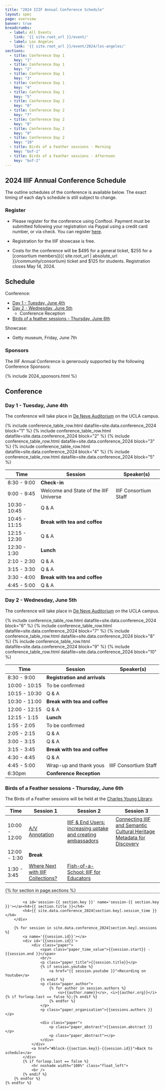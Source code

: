 ```yaml
---
title: "2024 IIIF Annual Conference Schedule"
layout: spec
page: overview
banner: true 
breadcrumbs:
  - label: All Events
    link: '{{ site.root_url }}/event/'
  - label: Los Angeles
    link: '{{ site.root_url }}/event/2024/los-angeles/'
sections:
  - title: Conference Day 1
    key: "1"
  - title: Conference Day 1
    key: "2"
  - title: Conference Day 1
    key: "3"
  - title: Conference Day 1
    key: "4"
  - title: Conference Day 1
    key: "5"
  - title: Conference Day 2
    key: "6"
  - title: Conference Day 2
    key: "7"
  - title: Conference Day 2
    key: "8"
  - title: Conference Day 2
    key: "9"
  - title: Conference Day 2
    key: "10"
  - title: Birds of a Feather sessions - Morning
    key: "bof-1"   
  - title: Birds of a Feather sessions - Afternoon
    key: "bof-2"   
---
```


## 2024 IIIF Annual Conference Schedule

The outline schedules of the conference is available below. The exact timing of each day’s schedule is still subject to change.

### **Register**

* Please register for the conference using Conftool. Payment must be submitted following your registration via Paypal using a credit card number, or via check. You can register [here](https://www.conftool.org/iiif2024/index.php?page=index).

* Registration for the IIIF showcase is free.
* Costs for the conference will be $495 for a general ticket, $255 for a [consortium members]({{ site.root_url | absolute_url }}/community/consortium) ticket and $125 for students. Registration closes May 14, 2024. 

## Schedule

Conference:
 * [Day 1 - Tuesday, June 4th](#day-1---tuesday-june-4th)
 * [Day 2 - Wednesday, June 5th](#day-2---wednesday-june-5th)
   * Conference Reception
 * [Birds of a feather sessions - Thursday, June 6th](#birds-of-a-feather-sessions---thursday-june-6th)

Showcase:
 * Getty museum, Friday, June 7th

### **Sponsors**

The IIIF Annual Conference is generously supported by the following Conference Sponsors:

{% include 2024_sponsors.html %} 

## Conference

### Day 1 - Tuesday, June 4th

The conference will take place in [De Neve Auditorium](https://www.google.com/maps/place/De+Neve+Plaza+Auditorium,+Los+Angeles,+CA+90024/@34.0703531,-118.4508331,19z/data=!4m6!3m5!1s0x80c2bc8e341f30cd:0x6f587a928865cb01!8m2!3d34.0702742!4d-118.4502162!16s%2Fg%2F12vsnhv1_?entry=tts) on the UCLA campus. 

<table class="api-table">
    <thead>
        <tr>
            <th>Time</th>
            <th>Session</th>
            <th>Speaker(s)</th>
        </tr>
    </thead>
    <tr>
        <td>8:30 - 9:00</td>
        <td colspan="3"><b>Check-in</b></td>
    </tr>    
    <tr>
        <td>9:00 - 9:45</td>
        <td>Welcome and State of the IIIF Universe</td>
        <td>IIIF Consortium Staff</td>
    </tr>    
    {% include conference_table_row.html datafile=site.data.conference_2024 block="1"  %}
    <tr>
        <td>10:30 - 10:45</td>
        <td>Q & A</td>
        <td></td>
    </tr> 
    <tr>
        <td>10:45 - 11:15</td>
        <td colspan="3"><b>Break with tea and coffee</b></td>
    </tr>   
    {% include conference_table_row.html datafile=site.data.conference_2024 block="2"  %}
    <tr>
        <td>12:15 - 12:30</td>
        <td>Q & A</td>
        <td></td>
    </tr> 
    <tr>
        <td>12:30 - 1:30</td>
        <td colspan="3"><b>Lunch</b></td>
    </tr>    
    {% include conference_table_row.html datafile=site.data.conference_2024 block="3"  %}    
    <tr>
        <td>2:10 - 2:30</td>
        <td>Q & A</td>
        <td></td>
    </tr> 
    {% include conference_table_row.html datafile=site.data.conference_2024 block="4"  %}    
    <tr>
        <td>3:15 - 3:30</td>
        <td>Q & A</td>
        <td></td>
    </tr> 
    <tr>
        <td>3:30 - 4:00 </td>
        <td colspan="3"><b>Break with tea and coffee</b></td>
    </tr>    
    {% include conference_table_row.html datafile=site.data.conference_2024 block="5" %}
    <tr>
        <td>4:45 - 5:00</td>
        <td>Q & A</td>
        <td></td>
    </tr> 
</table>


### Day 2 - Wednesday, June 5th

The conference will take place in [De Neve Auditorium](https://maps.app.goo.gl/4e5qQZUvgrdbdbPk8) on the UCLA campus. 

<table class="api-table">
    <thead>
        <tr>
            <th>Time</th>
            <th>Session</th>
            <th>Speaker(s)</th>
        </tr>
    </thead>
    <tr>
        <td>8:30 - 9:00</td>
        <td colspan="3"><b>Registration and arrivals</b></td>
    </tr>    
    {% include conference_table_row.html datafile=site.data.conference_2024 block="6"  %}
    <tr>
        <td>10:00 - 10:15</td>
        <td>To be confirmed</td>
        <td></td>
    </tr> 
    <tr>
        <td>10:15 - 10:30</td>
        <td>Q & A</td>
        <td></td>
    </tr> 
    <tr>
        <td>10:30 - 11:00</td>
        <td colspan="3"><b>Break with tea and coffee</b></td>
    </tr>   
    {% include conference_table_row.html datafile=site.data.conference_2024 block="7"  %}
    <tr>
        <td>12:00 - 12:15</td>
        <td>Q & A</td>
        <td></td>
    </tr> 
    <tr>
        <td>12:15 - 1:15</td>
        <td colspan="3"><b>Lunch</b></td>
    </tr>    
    {% include conference_table_row.html datafile=site.data.conference_2024 block="8"  %}    
    <tr>
        <td>1:55 - 2:05</td>
        <td>To be confirmed</td>
        <td></td>
    </tr> 
    <tr>
        <td>2:05 - 2:15</td>
        <td>Q & A</td>
        <td></td>
    </tr> 
    {% include conference_table_row.html datafile=site.data.conference_2024 block="9"  %}    
    <tr>
        <td>3:00 - 3:15</td>
        <td>Q & A</td>
        <td></td>
    </tr> 
    <tr>
        <td>3:15 - 3:45 </td>
        <td colspan="3"><b>Break with tea and coffee</b></td>
    </tr>    
    {% include conference_table_row.html datafile=site.data.conference_2024 block="10" %}
    <tr>
        <td>4:30 - 4:45</td>
        <td>Q & A</td>
        <td></td>
    </tr> 
    <tr>
        <td>4:45 - 5:00</td>
        <td>Wrap-up and thank yous</td>
        <td>IIIF Consortium Staff</td>
    </tr>  
    <tr>
        <td>6:30pm</td>
        <td colspan="3"><b>Conference Reception</b></td>
    </tr>
</table>

### Birds of a Feather sessions - Thursday, June 6th

The Birds of a Feather sessions will be held at the [Charles Young Library](https://maps.app.goo.gl/HvSgpbgKERereURcA).

<table class="api-table">
    <thead>
        <tr>
            <th>Time</th>
            <th>Session 1</th>
            <th>Session 2</th>
            <th>Session 3</th>
        </tr>
    </thead>
    <tr>
        <td>10:00 - 12:00</td>
        <td id="block-bof-1-146"><a href="#146">A/V Annotation</a></td>
        <td id="block-bof-1-113"><a href="#113">IIIF & End Users: increasing uptake and creating ambassadors</a></td>
        <td id="block-bof-1-106"><a href="#106">Connecting IIIF and Semantic Cultural Heritage Metadata for Discovery</a></td>
    </tr>    
    <tr>
        <td>12:00 - 1:30</td>
        <td colspan="3"><b>Break</b></td>
    </tr>
    <tr>
        <td>1:30 - 3:45</td>
        <td id="block-bof-2-130"><a href="#130">Where Next with IIIF Collections?</a></td>
        <td id="block-bof-2-140"><a href="#140">Fish-of-a-School: IIIF for Educators</a></td>
    </tr>
</table>

<div class="topline_printonly left">
    {% for section in page.sections %}
        <div class='navbar_breadcrumb' style='float:none; width:auto; padding:8px 0 3px 0; border: 0; border-top: 1px solid #666666;'>

            <a id='session-{{ section.key }}' name='session-{{ section.key }}'></a><h4>{{ section.title }}</h4>
            <h4>{{ site.data.conference_2024[section.key].session_time }}</h4>
        </div>

        {% for session in site.data.conference_2024[section.key].sessions %}
            <a name='{{session.id}}'></a>
            <div id='{{session.id}}'>
                <div class="paper">
                    <span class="paper_time_value">{{session.start}} - {{session.end }}</span>
                    <br/>
                    <p class="paper_title">{{session.title}}</p>
                    {% if session.youtube %}
                        <a href="{{ session.youtube }}">Recording on Youtube</a>
                    {% endif %}
                    <p class="paper_author">
                        {% for author in session.authors %}
                            <u>{{author.name}}</u>, <i>{{author.org}}</i>{% if forloop.last == false %};{% endif %}
                        {% endfor %}
                    </p>
                    <p class="paper_organisation">{{sessions.authors }}</p>
                    
                    <div class="paper">
                        <p class="paper_abstract">{{session.abstract }}</p>
                        <p class="paper_abstract"></p>
                    </div>
                </div>
                <a href="#block-{{section.key}}-{{session.id}}">Back to schedule</a>
            </div>
            {% if forloop.last == false %}
                <hr noshade width="100%" class="float_left">
                <br />
            {% endif %}
        {% endfor %}        
    {% endfor %}        
</div>

<!--
### IIIF Showcase

The [IIIF showcase][showcase] is free and open to the public. Attend this event if you are new to IIIF to get an overview of what it does, use cases, how you can implement IIIF at your institution, and how you can contribute to the community.

See the [showcase][showcase] page for the detailed schedule of speakers.
-->
